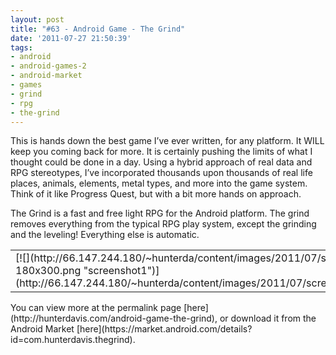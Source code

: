 ```yaml
---
layout: post
title: "#63 - Android Game - The Grind"
date: '2011-07-27 21:50:39'
tags:
- android
- android-games-2
- android-market
- games
- grind
- rpg
- the-grind
---
```



This is hands down the best game I’ve ever written, for any platform. It WILL keep you coming back for more. It is certainly pushing the limits of what I thought could be done in a day. Using a hybrid approach of real data and RPG stereotypes, I’ve incorporated thousands upon thousands of real life places, animals, elements, metal types, and more into the game system. Think of it like Progress Quest, but with a bit more hands on approach.

The Grind is a fast and free light RPG for the Android platform. The grind removes everything from the typical RPG play system, except the grinding and the leveling! Everything else is automatic.

<table><tr><td>[![](http://66.147.244.180/~hunterda/content/images/2011/07/screenshot1241-180x300.png "screenshot1")](http://66.147.244.180/~hunterda/content/images/2011/07/screenshot1241.png)</td><td>[![](http://66.147.244.180/~hunterda/content/images/2011/07/screenshot2101-180x300.png "screenshot2")](http://66.147.244.180/~hunterda/content/images/2011/07/screenshot2101.png)</td><td>[![](http://66.147.244.180/~hunterda/content/images/2011/07/screenshot351-180x300.png "screenshot3")](http://66.147.244.180/~hunterda/content/images/2011/07/screenshot351.png)</td></tr></table>You can view more at the permalink page [here](http://hunterdavis.com/android-game-the-grind), or download it from the Android Market [here](https://market.android.com/details?id=com.hunterdavis.thegrind).


